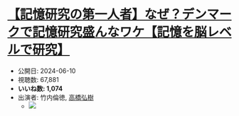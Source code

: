 # [【記憶研究の第一人者】なぜ？デンマークで記憶研究盛んなワケ【記憶を脳レベルで研究】](https://www.youtube.com/watch?v=GX_6NHvFQAE)
-   公開日: 2024-06-10
-   視聴数: 67,881
-   **いいね数: 1,074**
-   出演者: 竹内倫徳, [高橋弘樹](/rehacq_fan/people/高橋弘樹 "wikilink")
    - [![](https://img.youtube.com/vi/GX_6NHvFQAE/hqdefault.jpg)](https://www.youtube.com/watch?v=GX_6NHvFQAE)
